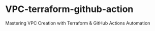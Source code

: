 # VPC-terraform-github-action
Mastering VPC Creation with Terraform &amp; GitHub Actions Automation
